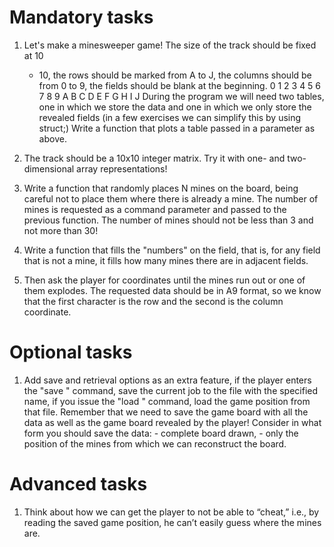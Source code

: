 # Mandatory tasks

1. Let's make a minesweeper game!  The size of the track should be fixed at 10
   * 10, the rows should be marked from A to J, the columns should be from 0 to
9, the fields should be blank at the beginning.    0 1 2 3 4 5 6 7 8 9 A B C D
E F G H I J  During the program we will need two tables, one in which we store
the data and one in which we only store the revealed fields (in a few exercises
we can simplify this by using struct;) Write a function that plots a table
passed in a parameter as above.

2. The track should be a 10x10 integer matrix. Try it with one- and
   two-dimensional array representations!

3. Write a function that randomly places N mines on the board, being careful
   not to place them where there is already a mine. The number of mines is
requested as a command parameter and passed to the previous function. The
number of mines should not be less than 3 and not more than 30!

4. Write a function that fills the "numbers" on the field, that is, for any
   field that is not a mine, it fills how many mines there are in adjacent
fields.

5. Then ask the player for coordinates until the mines run out or one of them
   explodes. The requested data should be in A9 format, so we know that the
first character is the row and the second is the column coordinate.

# Optional tasks

1. Add save and retrieval options as an extra feature, if the player enters the
   "save <filename>" command, save the current job to the file with the
specified name, if you issue the "load <filename>" command, load the game
position from that file. Remember that we need to save the game board with all
the data as well as the game board revealed by the player! Consider in what
form you should save the data: - complete board drawn, - only the position of
the mines from which we can reconstruct the board.

# Advanced tasks

1. Think about how we can get the player to not be able to “cheat,” i.e., by
   reading the saved game position, he can’t easily guess where the mines are.

